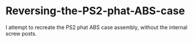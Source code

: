 # Reversing-the-PS2-phat-ABS-case
I attempt to recreate the PS2 phat ABS case assembly, without the internal screw posts.
